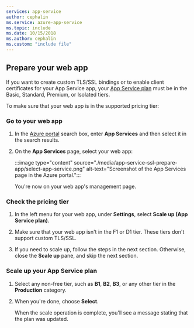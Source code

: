 ```yaml
---
services: app-service
author: cephalin
ms.service: azure-app-service
ms.topic: include
ms.date: 10/15/2018
ms.author: cephalin
ms.custom: "include file"
---
```


## Prepare your web app

If you want to create custom TLS/SSL bindings or to enable client certificates for your App Service app, your [App Service plan](https://azure.microsoft.com/pricing/details/app-service/) must be in the Basic, Standard, Premium, or Isolated tiers.

To make sure that your web app is in the supported pricing tier:

### Go to your web app

1. In the [Azure portal](https://portal.azure.com) search box, enter **App Services** and then select it in the search results.

1. On the **App Services** page, select your web app:

   :::image type="content" source="./media/app-service-ssl-prepare-app/select-app-service.png" alt-text="Screenshot of the App Services page in the Azure portal.":::

   You're now on your web app's management page.

### Check the pricing tier

1. In the left menu for your web app, under **Settings**, select **Scale up (App Service plan)**.

1. Make sure that your web app isn't in the F1 or D1 tier. These tiers don't support custom TLS/SSL.

1. If you need to scale up, follow the steps in the next section. Otherwise, close the **Scale up** pane, and skip the next section.

### Scale up your App Service plan

1. Select any non-free tier, such as **B1**, **B2**, **B3**, or any other tier in the **Production** category.

1. When you're done, choose **Select**.

   When the scale operation is complete, you'll see a message stating that the plan was updated.

    
